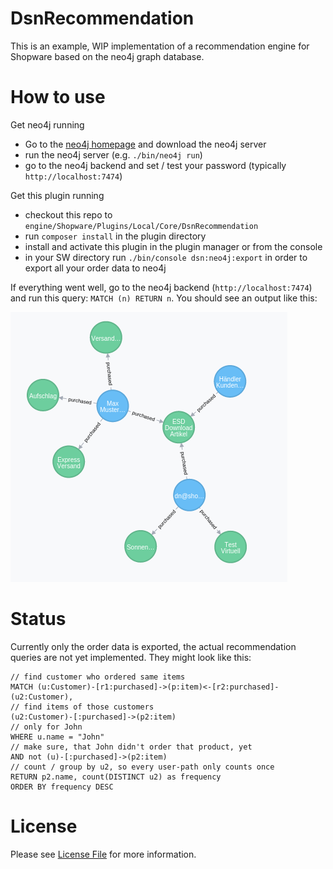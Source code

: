 # DsnRecommendation
This is an example, WIP implementation of a recommendation engine for Shopware based on the
neo4j graph database.

# How to use
Get neo4j running
* Go to the [neo4j homepage](neo4j.com/download/) and download the neo4j server
* run the neo4j server (e.g. `./bin/neo4j run`)
* go to the neo4j backend and set / test your password (typically `http://localhost:7474`)

Get this plugin running
* checkout this repo to `engine/Shopware/Plugins/Local/Core/DsnRecommendation`
* run `composer install` in the plugin directory
* install and activate this plugin in the plugin manager or from the console
* in your SW directory run `./bin/console dsn:neo4j:export` in order to export all your order data to neo4j

If everything went well, go to the neo4j backend (`http://localhost:7474`) and run this query: `MATCH (n) RETURN n`.
You should see an output like this:

![neo4j graph](docs/reco.png)

# Status
Currently only the order data is exported, the actual recommendation queries are not yet implemented.
They might look like this:

```
// find customer who ordered same items
MATCH (u:Customer)-[r1:purchased]->(p:item)<-[r2:purchased]-(u2:Customer),
// find items of those customers
(u2:Customer)-[:purchased]->(p2:item)
// only for John
WHERE u.name = "John"
// make sure, that John didn't order that product, yet
AND not (u)-[:purchased]->(p2:item)
// count / group by u2, so every user-path only counts once
RETURN p2.name, count(DISTINCT u2) as frequency
ORDER BY frequency DESC
```

# License

Please see [License File](LICENSE) for more information.